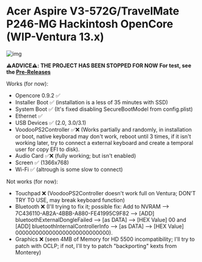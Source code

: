 # Acer Aspire V3-572G/TravelMate P246-MG Hackintosh OpenCore (WIP-Ventura 13.x)

[Pre-Releases]: https://github.com/sebasrock156/Acer-V3-572-TMP246-OpenCore/releases/tag/pre-releases

![img](https://i.imgur.com/iRjYEHF.png)

**⚠️ADVICE⚠️:  THE PROJECT HAS BEEN STOPPED FOR NOW**
**For test, see the [Pre-Releases]**

Works (for now):
- Opencore 0.9.2 ✅
- Installer Boot ✅ (installation is a less of 35 minutes with SSD) 
- System Boot ✅ (It's fixed disabling SecureBootModel from config.plist)
- Ethernet ✅
- USB Devices ✅ (2.0, 3.0/3.1)
- VoodooPS2Controller ✅❌ (Works partially and randomly, in installation or boot, native keyborad may don't work, reboot until 3 times, if it isn't working later, try to connect a external keyboard and create a temporal user for copy EFI to disk).
- Audio Card ✅❌ (fully working; but isn't enabled)
- Screen ✅ (1366x768)
- Wi-Fi ✅ (altrough is some slow to connect)

Not works (for now):
- Touchpad ❌ (VoodooPS2Controller doesn't work full on Ventura; DON'T TRY TO USE, may break keyboard function)
- Bluetooth ❌ (I'll trying to fix it; possible fix: Add to NVRAM --> 7C436110-AB2A-4BBB-A880-FE41995C9F82 --> [ADD] bluetoothExternalDongleFailed --> [as DATA] --> [HEX Value] 00 and [ADD] bluetoothInternalControllerInfo --> [as DATA] --> [HEX Value] 0000000000000000000000000000).
- Graphics ❌ (seen 4MB of Memory for HD 5500 incompatibility; I'll try to patch with OCLP; if not, I'll try to patch "backporting" kexts from Monterey)


 
